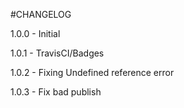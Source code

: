 #CHANGELOG

1.0.0 - Initial

1.0.1 - TravisCI/Badges

1.0.2 - Fixing Undefined reference error

1.0.3 - Fix bad publish